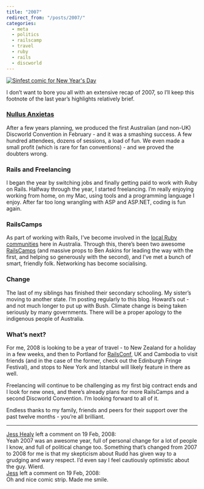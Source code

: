 ```yaml
---
title: "2007"
redirect_from: "/posts/2007/"
categories:
  - meta
  - politics
  - railscamp
  - travel
  - ruby
  - rails
  - discworld
---
```

<a href="http://www.sinfest.net"><img class="breaker" src="https://assets.freelancing-gods.com/images/sinfest_20080101.gif" alt="Sinfest comic for New Year's Day" /></a>

I don’t want to bore you all with an extensive recap of 2007, so I’ll
keep this footnote of the last year’s highlights relatively brief.

### [Nullus Anxietas](http://ausdwcon.org)

After a few years planning, we produced the first Australian (and
non-UK) Discworld Convention in February - and it was a smashing
success. A few hundred attendees, dozens of sessions, a load of fun. We
even made a small profit (which is rare for fan conventions) - and we
proved the doubters wrong.

### Rails and Freelancing

I began the year by switching jobs and finally getting paid to work with
Ruby on Rails. Halfway through the year, I started freelancing. I’m
really enjoying working from home, on my Mac, using tools and a
programming language I enjoy. After far too long wrangling with ASP and
ASP.NET, coding is fun again.

### RailsCamps

As part of working with Rails, I’ve become involved in the [local Ruby
communities](http://www.rubyonrails.com.au) here in Australia. Through
this, there’s been two awesome [RailsCamps](http://railscamp07.org) (and
massive props to Ben Askins for leading the way with the first, and
helping so generously with the second), and I’ve met a bunch of smart,
friendly folk. Networking has become socialising.

### Change

The last of my siblings has finished their secondary schooling. My
sister’s moving to another state. I’m posting regularly to this blog.
Howard’s out - and not much longer to put up with Bush. Climate change
is being taken seriously by many governments. There will be a proper
apology to the indigenous people of Australia.

### What’s next?

For me, 2008 is looking to be a year of travel - to New Zealand for a
holiday in a few weeks, and then to Portland for
[RailsConf](http://en.oreilly.com/rails2008/public/content/home), UK and
Cambodia to visit friends (and in the case of the former, check out the
Edinburgh Fringe Festival), and stops to New York and Istanbul will
likely feature in there as well.

Freelancing will continue to be challenging as my first big contract
ends and I look for new ones, and there’s already plans for more
RailsCamps and a second Discworld Convention. I’m looking forward to all
of it.

Endless thanks to my family, friends and peers for their support over
the past twelve months - you’re all brilliant.

------------------------------------------------------------------------

<div class="comments">
<div class="comment-author">
<a href="http://evilwillowmademedoit.blogspot.com/">Jess Healy</a> left
a comment on 19 Feb, 2008:</div>

<div class="comment" markdown="1">
Yeah 2007 was an awesome year, full of personal change for a lot of
people I know, and full of political change too. Something that’s
changed from 2007 to 2008 for me is that my skepticism about Rudd has
given way to a grudging and wary respect. I’d even say I feel cautiously
optimistic about the guy. Wierd.

</div>
<div class="comment-author">
<a href="http://evilwillowmademedoit.blogspot.com/">Jess</a> left a
comment on 19 Feb, 2008:</div>

<div class="comment" markdown="1">
Oh and nice comic strip. Made me smile.

</div>
</div>

